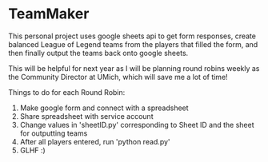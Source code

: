 # TeamMaker
This personal project uses google sheets api to get form responses, create balanced League of Legend teams 
from the players that filled the form, and then finally output the teams back onto google sheets.

This will be helpful for next year as I will be planning round robins weekly as the Community Director
at UMich, which will save me a lot of time!

Things to do for each Round Robin:
1. Make google form and connect with a spreadsheet
2. Share spreadsheet with service account
3. Change values in 'sheetID.py' corresponding to Sheet ID and the sheet for outputting teams
4. After all players entered, run 'python read.py'
5. GLHF :)
